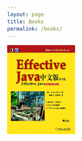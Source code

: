 ```yaml
---
layout: page
title: Books
permalink: /books/
---
```


![effective-java](/images/books/effective-java.png)

